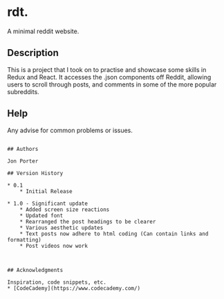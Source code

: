 # rdt. 
A minimal reddit website.

## Description

This is a project that I took on to practise and showcase some skills in Redux and React.  It accesses the .json components off Reddit, allowing users to scroll through posts, and comments in some of the more popular subreddits.

## Help

Any advise for common problems or issues.
```

## Authors

Jon Porter

## Version History

* 0.1
    * Initial Release

* 1.0 - Significant update
	* Added screen size reactions
	* Updated font
	* Rearranged the post headings to be clearer
	* Various aesthetic updates
	* Text posts now adhere to html coding (Can contain links and formatting)
	* Post videos now work



## Acknowledgments

Inspiration, code snippets, etc.
* [CodeCademy](https://www.codecademy.com/)
